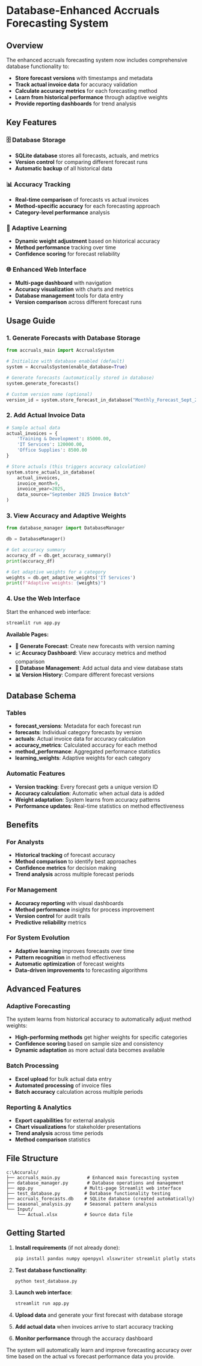 # Database-Enhanced Accruals Forecasting System

## Overview

The enhanced accruals forecasting system now includes comprehensive database functionality to:

- **Store forecast versions** with timestamps and metadata
- **Track actual invoice data** for accuracy validation
- **Calculate accuracy metrics** for each forecasting method
- **Learn from historical performance** through adaptive weights
- **Provide reporting dashboards** for trend analysis

## Key Features

### 🗄️ Database Storage
- **SQLite database** stores all forecasts, actuals, and metrics
- **Version control** for comparing different forecast runs
- **Automatic backup** of all historical data

### 📊 Accuracy Tracking
- **Real-time comparison** of forecasts vs actual invoices
- **Method-specific accuracy** for each forecasting approach
- **Category-level performance** analysis

### 🤖 Adaptive Learning
- **Dynamic weight adjustment** based on historical accuracy
- **Method performance** tracking over time
- **Confidence scoring** for forecast reliability

### 🌐 Enhanced Web Interface
- **Multi-page dashboard** with navigation
- **Accuracy visualization** with charts and metrics
- **Database management** tools for data entry
- **Version comparison** across different forecast runs

## Usage Guide

### 1. Generate Forecasts with Database Storage

```python
from accruals_main import AccrualsSystem

# Initialize with database enabled (default)
system = AccrualsSystem(enable_database=True)

# Generate forecasts (automatically stored in database)
system.generate_forecasts()

# Custom version name (optional)
version_id = system.store_forecast_in_database("Monthly_Forecast_Sept_2025")
```

### 2. Add Actual Invoice Data

```python
# Sample actual data
actual_invoices = {
    'Training & Development': 85000.00,
    'IT Services': 120000.00,
    'Office Supplies': 8500.00
}

# Store actuals (this triggers accuracy calculation)
system.store_actuals_in_database(
    actual_invoices, 
    invoice_month=9, 
    invoice_year=2025,
    data_source="September 2025 Invoice Batch"
)
```

### 3. View Accuracy and Adaptive Weights

```python
from database_manager import DatabaseManager

db = DatabaseManager()

# Get accuracy summary
accuracy_df = db.get_accuracy_summary()
print(accuracy_df)

# Get adaptive weights for a category
weights = db.get_adaptive_weights('IT Services')
print(f"Adaptive weights: {weights}")
```

### 4. Use the Web Interface

Start the enhanced web interface:
```bash
streamlit run app.py
```

**Available Pages:**
- **🎯 Generate Forecast**: Create new forecasts with version naming
- **📈 Accuracy Dashboard**: View accuracy metrics and method comparison
- **💾 Database Management**: Add actual data and view database stats
- **📊 Version History**: Compare different forecast versions

## Database Schema

### Tables
- **forecast_versions**: Metadata for each forecast run
- **forecasts**: Individual category forecasts by version
- **actuals**: Actual invoice data for accuracy calculation
- **accuracy_metrics**: Calculated accuracy for each method
- **method_performance**: Aggregated performance statistics
- **learning_weights**: Adaptive weights for each category

### Automatic Features
- **Version tracking**: Every forecast gets a unique version ID
- **Accuracy calculation**: Automatic when actual data is added
- **Weight adaptation**: System learns from accuracy patterns
- **Performance updates**: Real-time statistics on method effectiveness

## Benefits

### For Analysts
- **Historical tracking** of forecast accuracy
- **Method comparison** to identify best approaches
- **Confidence metrics** for decision making
- **Trend analysis** across multiple forecast periods

### For Management
- **Accuracy reporting** with visual dashboards
- **Method performance** insights for process improvement
- **Version control** for audit trails
- **Predictive reliability** metrics

### For System Evolution
- **Adaptive learning** improves forecasts over time
- **Pattern recognition** in method effectiveness
- **Automatic optimization** of forecast weights
- **Data-driven improvements** to forecasting algorithms

## Advanced Features

### Adaptive Forecasting
The system learns from historical accuracy to automatically adjust method weights:
- **High-performing methods** get higher weights for specific categories
- **Confidence scoring** based on sample size and consistency
- **Dynamic adaptation** as more actual data becomes available

### Batch Processing
- **Excel upload** for bulk actual data entry
- **Automated processing** of invoice files
- **Batch accuracy** calculation across multiple periods

### Reporting & Analytics
- **Export capabilities** for external analysis
- **Chart visualizations** for stakeholder presentations
- **Trend analysis** across time periods
- **Method comparison** statistics

## File Structure

```
c:\Accurals/
├── accruals_main.py          # Enhanced main forecasting system
├── database_manager.py       # Database operations and management
├── app.py                   # Multi-page Streamlit web interface
├── test_database.py         # Database functionality testing
├── accruals_forecasts.db    # SQLite database (created automatically)
├── seasonal_analysis.py     # Seasonal pattern analysis
└── Input/
    └── Actual.xlsx          # Source data file
```

## Getting Started

1. **Install requirements** (if not already done):
   ```bash
   pip install pandas numpy openpyxl xlsxwriter streamlit plotly statsmodels
   ```

2. **Test database functionality**:
   ```bash
   python test_database.py
   ```

3. **Launch web interface**:
   ```bash
   streamlit run app.py
   ```

4. **Upload data** and generate your first forecast with database storage

5. **Add actual data** when invoices arrive to start accuracy tracking

6. **Monitor performance** through the accuracy dashboard

The system will automatically learn and improve forecasting accuracy over time based on the actual vs forecast performance data you provide.